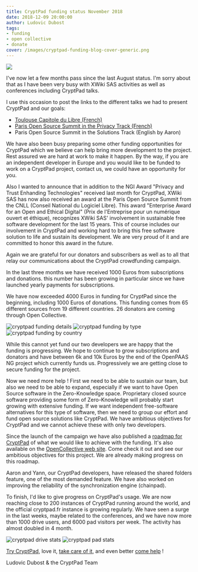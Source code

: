 ```yaml
---
title: CryptPad funding status November 2018
date: 2018-12-09 20:00:00
author: Ludovic Dubost
tags:
- funding
- open collective
- donate
cover: /images/cryptpad-funding-blog-cover-generic.png
---
```


![](/images/cryptpad-funding-blog-cover-generic.png)

I've now let a few months pass since the last August status. I'm sorry about that as I have been very busy with XWiki SAS activities as well as conferences including CryptPad talks.

I use this occasion to post the links to the different talks we had to present CryptPad and our goals:

- [Toulouse Capitole du Libre (French)](https://cryptpad.fr/slide/#/2/slide/view/HUJaxog3vrIJpJJ37-kDAecBJN7Y8yblLtjQEYrUSWU/embed/present/)
- [Paris Open Source Summit in the Privacy Track (French)](https://cryptpad.fr/slide/#/2/slide/view/d9tE0ekARv6YYcDroYIrLQelPpwnUbYNMQnLYHJXpDk/embed/present/)
- Paris Open Source Summit in the Solutions Track (English by Aaron)

We have also been busy preparing some other funding opportunities for CryptPad which we believe can help bring more development to the project. Rest assured we are hard at work to make it happen. By the way, if you are an independent developer in Europe and you would like to be funded to work on a CryptPad project, contact us, we could have an opportunity for you.

Also I wanted to announce that in addition to the NGI Award "Privacy and Trust Enhanding Technologies" received last month for CryptPad, XWiki SAS has now also received an award at the Paris Open Source Summit from the CNLL (Conseil National du Logiciel Libre). This award "Enterprise Award for an Open and Ethical Digital" (Prix de l'Entreprise pour un numérique ouvert et éthique), recognizes XWiki SAS' involvement in sustainable free software development for the last 15 years. This of course includes our involvement in CryptPad and working hard to bring this free software solution to life and sustain its development. We are very proud of it and are committed to honor this award in the future.

Again we are grateful for our donators and subscribers as well as to all that relay our communications about the CryptPad crowdfunding campaign.

In the last three months we have received 1000 Euros from subscriptions and donations. this number has been growing in particular since we have launched yearly payments for subscriptions. 

We have now exceeded 4000 Euros in funding for CryptPad since the beginning, including 1000 Euros of donations. This funding comes from 65 different sources from 19 different countries. 26 donators are coming through Open Collective.

![cryptpad funding details](/images/cryptpad-201811-revenues-details.png)
![cryptpad funding by type](/images/cryptpad-201811-countries.png)
![cryptpad funding by country](/images/cryptpad-201811-revenuesources.png)

While this cannot yet fund our two developers we are happy that the funding is progressing. We hope to continue to grow subscriptions and donators and have between 6k and 10k Euros by the end of the OpenPAAS NG project which currently funds us. Progressively we are getting close to secure funding for the project.

Now we need more help ! First we need to be able to sustain our team, but also we need to be able to expand, especially if we want to have Open Source software in the Zero-Knowledge space. Proprietary closed source software providing some form of Zero-Knowledge will probably start growing with extensive funding. If we want independent free-software alternatives for this type of software, then we need to group our effort and fund open source solutions like CryptPad. We have ambitious objectives for CryptPad and we cannot achieve these with only two developers.

Since the launch of the campaign we have also published a [roadmap for CryptPad](/tags/roadmap/) of what we would like to achieve with the funding. It's also available on the [OpenCollective web site](https://opencollective.com/cryptpad/#about). Come check it out and see our ambitious objectives for this project. We are already making progress on this roadmap.

Aaron and Yann, our CryptPad developers, have released the shared folders feature, one of the most demanded feature. We have also worked on improving the reliability of the synchronization engine (chainpad).

To finish, I'd like to give progress on CryptPad's usage. We are now reaching close to 200 instances of CryptPad running around the world, and the official cryptpad.fr instance is growing regularly. We have seen a surge in the last weeks, maybe related to the conferences, and we have now more than 1000 drive users, and 6000 pad visitors per week. The activity has almost doubled in 4 month.

![cryptpad drive stats](/images/cryptpad-201811-stats-drive.png)
![cryptpad pad stats](/images/cryptpad-201811-stats-pads.png)

[Try CryptPad](https://cryptpad.fr), love it, [take care of it](https://opencollective.com/cryptpad/), and even better [come help](https://github.com/xwiki-labs/cryptpad) !

Ludovic Dubost & the CryptPad Team
